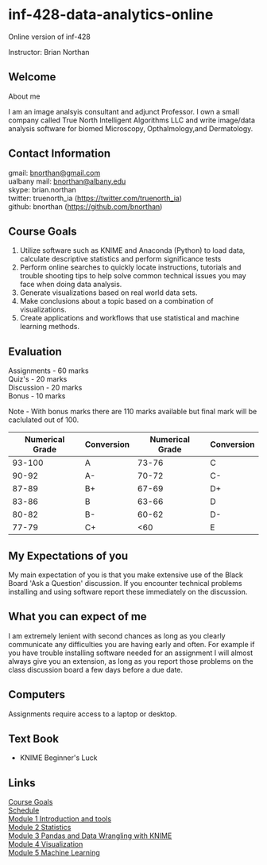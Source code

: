 # inf-428-data-analytics-online
Online version of inf-428

Instructor: Brian Northan

## Welcome

About me

I am an image analsyis consultant and adjunct Professor.  I own a small company called True North Intelligent Algorithms LLC and
write image/data analysis software for biomed Microscopy, Opthalmology,and Dermatology.  

## Contact Information

gmail: bnorthan@gmail.com  
ualbany mail: bnorthan@albany.edu  
skype: brian.northan  
twitter: truenorth_ia (https://twitter.com/truenorth_ia)  
github: bnorthan (https://github.com/bnorthan)  


## Course Goals


1. Utilize software such as KNIME and Anaconda (Python) to load data, calculate descriptive statistics and perform significance tests 
2. Perform online searches to quickly locate instructions, tutorials and trouble shooting tips to help solve common technical issues you may face when doing data analysis. 
3. Generate visualizations based on real world data sets.
4. Make conclusions about a topic based on a combination of visualizations. 
5. Create applications and workflows that use statistical and machine learning methods.

## Evaluation

Assignments - 60 marks    
Quiz's - 20 marks  
Discussion - 20 marks    
Bonus - 10 marks  

Note - With bonus marks there are 110 marks available but final mark will be caclulated out of 100.

| Numerical Grade | Conversion |  Numerical Grade | Conversion| 
-----------------|-------------|----------------|-------------|
93-100|A | 73-76|C  
90-92|A-  | 70-72|C-
87-89|B+  | 67-69|D+
83-86|B  | 63-66|D
80-82|B-  |60-62 | D- 
77-79|C+ |<60|E  

## My Expectations of you

My main expectation of you is that you make extensive use of the Black Board 'Ask a Question' discussion.  If you encounter technical problems installing and using software report these immediately on the discussion.  

## What you can expect of me

I am extremely lenient with second chances as long as you clearly communicate any difficulties you are having early and often.  For example if you have trouble installing software needed for an assignment I will almost always give you an extension, as long as you report those problems on the class discussion board a few days before a due date. 

## Computers

Assignments require access to a laptop or desktop.

## Text Book

* KNIME Beginner's Luck  

## Links
[Course Goals](https://bnorthan.github.io/inf-428-data-analytics-online/Introduction/CourseGoals)  
[Schedule](https://bnorthan.github.io/inf-428-data-analytics-online/Introduction/Schedule)  
[Module 1 Introduction and tools](https://bnorthan.github.io/inf-428-data-analytics-online/Module1/Module1)  
[Module 2 Statistics](Module2/Module2)  
[Module 3 Pandas and Data Wrangling with KNIME]()  
[Module 4 Visualization]()  
[Module 5 Machine Learning]()  
